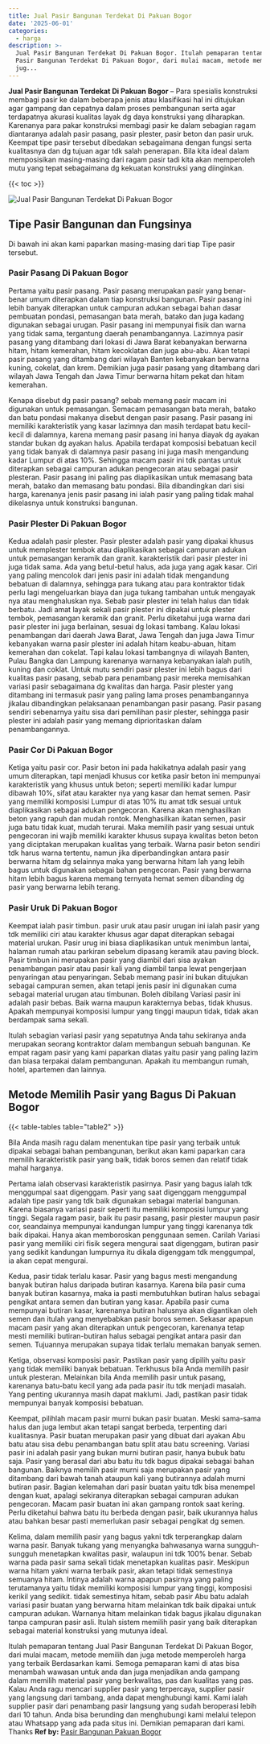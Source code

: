 ```yaml
---
title: Jual Pasir Bangunan Terdekat Di Pakuan Bogor
date: '2025-06-01'
categories:
  - harga
description: >-
  Jual Pasir Bangunan Terdekat Di Pakuan Bogor. Itulah pemaparan tentang Jual
  Pasir Bangunan Terdekat Di Pakuan Bogor, dari mulai macam, metode memilih dan
  jug...
---
```


**Jual Pasir Bangunan Terdekat Di Pakuan Bogor** – Para spesialis konstruksi membagi pasir ke dalam beberapa jenis atau klasifikasi hal ini ditujukan agar gampang dan cepatnya dalam proses pembangunan serta agar terdapatnya akurasi kualitas layak dg daya konstruksi yang diharapkan. Karenanya para pakar konstruksi membagi pasir ke dalam sebagian ragam diantaranya adalah pasir pasang, pasir plester, pasir beton dan pasir uruk. Keempat tipe pasir tersebut dibedakan sebagaimana dengan fungsi serta kualitasnya dan dg tujuan agar tdk salah penerapan. Bila kita ideal dalam memposisikan masing-masing dari ragam pasir tadi kita akan memperoleh mutu yang tepat sebagaimana dg kekuatan konstruksi yang diinginkan.

{{< toc >}}

![Jual Pasir Bangunan Terdekat Di Pakuan Bogor](/images/jual-pasir-bangunan-69.png)

## Tipe Pasir Bangunan dan Fungsinya

Di bawah ini akan kami paparkan masing-masing dari tiap Tipe pasir tersebut.

### Pasir Pasang Di Pakuan Bogor

Pertama yaitu pasir pasang. Pasir pasang merupakan pasir yang benar-benar umum diterapkan dalam tiap konstruksi bangunan. Pasir pasang ini lebih banyak diterapkan untuk campuran adukan sebagai bahan dasar pembuatan pondasi, pemasangan bata merah, batako dan juga kadang digunakan sebagai urugan. Pasir pasang ini mempunyai fisik dan warna yang tidak sama, tergantung daerah penambangannya. Lazimnya pasir pasang yang ditambang dari lokasi di Jawa Barat kebanyakan berwarna hitam, hitam kemerahan, hitam kecoklatan dan juga abu-abu. Akan tetapi pasir pasang yang ditambang dari wilayah Banten kebanyakan berwarna kuning, cokelat, dan krem. Demikian juga pasir pasang yang ditambang dari wilayah Jawa Tengah dan Jawa Timur berwarna hitam pekat dan hitam kemerahan.

Kenapa disebut dg pasir pasang? sebab memang pasir macam ini digunakan untuk pemasangan. Semacam pemasangan bata merah, batako dan batu pondasi makanya disebut dengan pasir pasang. Pasir pasang ini memiliki karakteristik yang kasar lazimnya dan masih terdapat batu kecil-kecil di dalamnya, karena memang pasir pasang ini hanya diayak dg ayakan standar bukan dg ayakan halus. Apabila terdapat komposisi bebatuan kecil yang tidak banyak di dalamnya pasir pasang ini juga masih mengandung kadar Lumpur di atas 10%. Sehingga macam pasir ini tdk pantas untuk diterapkan sebagai campuran adukan pengecoran atau sebagai pasir plesteran. Pasir pasang ini paling pas diaplikasikan untuk memasang bata merah, batako dan memasang batu pondasi. Bila dibandingkan dari sisi harga, karenanya jenis pasir pasang ini ialah pasir yang paling tidak mahal dikelasnya untuk konstruksi bangunan.

### Pasir Plester Di Pakuan Bogor

Kedua adalah pasir plester. Pasir plester adalah pasir yang dipakai khusus untuk memplester tembok atau diaplikasikan sebagai campuran adukan untuk pemasangan keramik dan granit. karakteristik dari pasir plester ini juga tidak sama. Ada yang betul-betul halus, ada juga yang agak kasar. Ciri yang paling mencolok dari jenis pasir ini adalah tidak mengandung bebatuan di dalamnya, sehingga para tukang atau para kontraktor tidak perlu lagi mengeluarkan biaya dan juga tukang tambahan untuk mengayak nya atau menghaluskan nya. Sebab pasir plester ini telah halus dan tidak berbatu. Jadi amat layak sekali pasir plester ini dipakai untuk plester tembok, pemasangan keramik dan granit. Perlu diketahui juga warna dari pasir plester ini juga berlainan, sesuai dg lokasi tambang. Kalau lokasi penambangan dari daerah Jawa Barat, Jawa Tengah dan juga Jawa Timur kebanyakan warna pasir plester ini adalah hitam keabu-abuan, hitam kemerahan dan cokelat. Tapi kalau lokasi tambangnya di wilayah Banten, Pulau Bangka dan Lampung karenanya warnanya kebanyakan ialah putih, kuning dan coklat. Untuk mutu sendiri pasir plester ini lebih bagus dari kualitas pasir pasang, sebab para penambang pasir mereka memisahkan variasi pasir sebagaimana dg kwalitas dan harga. Pasir plester yang ditambang ini termasuk pasir yang paling lama proses penambangannya jikalau dibandingkan pelaksanaan penambangan pasir pasang. Pasir pasang sendiri sebenarnya yaitu sisa dari pemilihan pasir plester, sehingga pasir plester ini adalah pasir yang memang diprioritaskan dalam penambangannya.

### Pasir Cor Di Pakuan Bogor

Ketiga yaitu pasir cor. Pasir beton ini pada hakikatnya adalah pasir yang umum diterapkan, tapi menjadi khusus cor ketika pasir beton ini mempunyai karakteristik yang khusus untuk beton; seperti memiliki kadar lumpur dibawah 10%, sifat atau karakter nya yang kasar dan hemat semen. Pasir yang memiliki komposisi Lumpur di atas 10% itu amat tdk sesuai untuk diaplikasikan sebagai adukan pengecoran. Karena akan menghasilkan beton yang rapuh dan mudah rontok. Menghasilkan ikatan semen, pasir juga batu tidak kuat, mudah terurai. Maka memilih pasir yang sesuai untuk pengecoran ini wajib memiliki karakter khusus supaya kwalitas beton beton yang diciptakan merupakan kualitas yang terbaik. Warna pasir beton sendiri tdk harus warna tertentu, namun jika diperbandingkan antara pasir berwarna hitam dg selainnya maka yang berwarna hitam lah yang lebih bagus untuk digunakan sebagai bahan pengecoran. Pasir yang berwarna hitam lebih bagus karena memang ternyata hemat semen dibanding dg pasir yang berwarna lebih terang.

### Pasir Uruk Di Pakuan Bogor

Keempat ialah pasir timbun. pasir uruk atau pasir urugan ini ialah pasir yang tdk memiliki ciri atau karakter khusus agar dapat diterapkan sebagai material urukan. Pasir urug ini biasa diaplikasikan untuk menimbun lantai, halaman rumah atau parkiran sebelum dipasang keramik atau paving block. Pasir timbun ini merupakan pasir yang diambil dari sisa ayakan penambangan pasir atau pasir kali yang diambil tanpa lewat pengerjaan penyaringan atau penyaringan. Sebab memang pasir ini bukan ditujukan sebagai campuran semen, akan tetapi jenis pasir ini digunakan cuma sebagai material urugan atau timbunan. Boleh dibilang Variasi pasir ini adalah pasir bebas. Baik warna maupun karakternya bebas, tidak khusus. Apakah mempunyai komposisi lumpur yang tinggi maupun tidak, tidak akan berdampak sama sekali.

Itulah sebagian variasi pasir yang sepatutnya Anda tahu sekiranya anda merupakan seorang kontraktor dalam membangun sebuah bangunan. Ke empat ragam pasir yang kami paparkan diatas yaitu pasir yang paling lazim dan biasa terpakai dalam pembangunan. Apakah itu membangun rumah, hotel, apartemen dan lainnya.

## Metode Memilih Pasir yang Bagus Di Pakuan Bogor

{{< table-tables table="table2" >}}

Bila Anda masih ragu dalam menentukan tipe pasir yang terbaik untuk dipakai sebagai bahan pembangunan, berikut akan kami paparkan cara memilih karakteristik pasir yang baik, tidak boros semen dan relatif tidak mahal harganya.

Pertama ialah observasi karakteristik pasirnya. Pasir yang bagus ialah tdk menggumpal saat digenggam. Pasir yang saat digenggam menggumpal adalah tipe pasir yang tdk baik digunakan sebagai material bangunan. Karena biasanya variasi pasir seperti itu memiliki komposisi lumpur yang tinggi. Segala ragam pasir, baik itu pasir pasang, pasir plester maupun pasir cor, seandainya mempunyai kandungan lumpur yang tinggi karenanya tdk baik dipakai. Hanya akan memboroskan penggunaan semen. Carilah Variasi pasir yang memiliki ciri fisik segera mengurai saat digenggam, butiran pasir yang sedikit kandungan lumpurnya itu dikala digenggam tdk menggumpal, ia akan cepat mengurai.

Kedua, pasir tidak terlalu kasar. Pasir yang bagus mesti mengandung banyak butiran halus daripada butiran kasarnya. Karena bila pasir cuma banyak butiran kasarnya, maka ia pasti membutuhkan butiran halus sebagai pengikat antara semen dan butiran yang kasar. Apabila pasir cuma mempunyai butiran kasar, karenanya butiran halusnya akan digantikan oleh semen dan itulah yang menyebabkan pasir boros semen. Sekasar apapun macam pasir yang akan diterapkan untuk pengecoran, karenanya tetap mesti memiliki butiran-butiran halus sebagai pengikat antara pasir dan semen. Tujuannya merupakan supaya tidak terlalu memakan banyak semen.

Ketiga, observasi komposisi pasir. Pastikan pasir yang dipilih yaitu pasir yang tidak memiliki banyak bebatuan. Terkhusus bila Anda memilih pasir untuk plesteran. Melainkan bila Anda memilih pasir untuk pasang, karenanya batu-batu kecil yang ada pada pasir itu tdk menjadi masalah. Yang penting ukurannya masih dapat maklumi. Jadi, pastikan pasir tidak mempunyai banyak komposisi bebatuan.

Keempat, pilihlah macam pasir murni bukan pasir buatan. Meski sama-sama halus dan juga lembut akan tetapi sangat berbeda, terpenting dari kualitasnya. Pasir buatan merupakan pasir yang dibuat dari ayakan Abu batu atau sisa debu penambangan batu split atau batu screening. Variasi pasir ini adalah pasir yang bukan murni butiran pasir, hanya bubuk batu saja. Pasir yang berasal dari abu batu itu tdk bagus dipakai sebagai bahan bangunan. Baiknya memilih pasir murni saja merupakan pasir yang ditambang dari bawah tanah ataupun kali yang butirannya adalah murni butiran pasir. Bagian kelemahan dari pasir buatan yaitu tdk bisa menempel dengan kuat, apalagi sekiranya diterapkan sebagai campuran adukan pengecoran. Macam pasir buatan ini akan gampang rontok saat kering. Perlu diketahui bahwa batu itu berbeda dengan pasir, baik ukurannya halus atau bahkan besar pasti memerlukan pasir sebagai pengikat dg semen.

Kelima, dalam memilih pasir yang bagus yakni tdk terperangkap dalam warna pasir. Banyak tukang yang menyangka bahwasanya warna sungguh-sungguh menetapkan kwalitas pasir, walaupun ini tdk 100% benar. Sebab warna pada pasir sama sekali tidak menetapkan kualitas pasir. Meskipun warna hitam yakni warna terbaik pasir, akan tetapi tidak semestinya semuanya hitam. Intinya adalah warna apapun pasirnya yang paling terutamanya yaitu tidak memiliki komposisi lumpur yang tinggi, komposisi kerikil yang sedikit. tidak semestinya hitam, sebab pasir Abu batu adalah variasi pasir buatan yang berwarna hitam melainkan tdk baik dipakai untuk campuran adukan. Warnanya hitam melainkan tidak bagus jikalau digunakan tanpa campuran pasir asli. Itulah sistem memilih pasir yang baik diterapkan sebagai material konstruksi yang mutunya ideal.

Itulah pemaparan tentang Jual Pasir Bangunan Terdekat Di Pakuan Bogor, dari mulai macam, metode memilih dan juga metode memperoleh harga yang terbaik Berdasarkan kami. Semoga pemaparan kami di atas bisa menambah wawasan untuk anda dan juga menjadikan anda gampang dalam memilih material pasir yang berkwalitas, pas dan kualitas yang pas. Kalau Anda ragu mencari supplier pasir yang terpercaya, supplier pasir yang langsung dari tambang, anda dapat menghubungi kami. Kami ialah supplier pasir dari penambang pasir langsung yang sudah beroperasi lebih dari 10 tahun. Anda bisa berunding dan menghubungi kami melalui telepon atau Whatsapp yang ada pada situs ini. Demikian pemaparan dari kami. Thanks
**Ref by:** [Pasir Bangunan Pakuan Bogor](https://id.wikipedia.org/wiki/Pasir)
